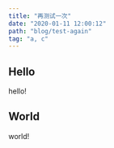 ```yaml
---
title: "再测试一次"
date: "2020-01-11 12:00:12"
path: "blog/test-again"
tag: "a, c"
---
```


## Hello

hello!

<!-- endexcerpt -->

## World

world!
